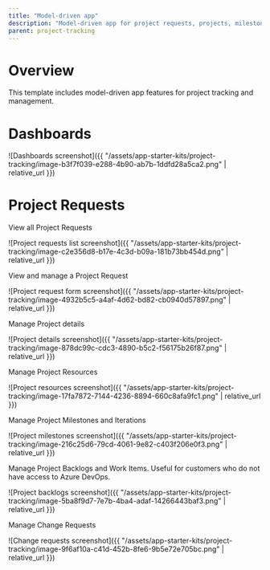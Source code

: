 ```yaml
---
title: "Model-driven app"
description: "Model-driven app for project requests, projects, milestones, resources, backlogs, and change requests."
parent: project-tracking
---
```


# Overview

This template includes model-driven app features for project tracking and management.

# Dashboards

![Dashboards screenshot]({{ "/assets/app-starter-kits/project-tracking/image-b3f7f039-e288-4b90-ab7b-1ddfd28a5ca2.png" | relative_url }})

# Project Requests

View all Project Requests

![Project requests list screenshot]({{ "/assets/app-starter-kits/project-tracking/image-c2e356d8-b17e-4c3d-b09a-181b73bb454d.png" | relative_url }})

View and manage a Project Request

![Project request form screenshot]({{ "/assets/app-starter-kits/project-tracking/image-4932b5c5-a4af-4d62-bd82-cb0940d57897.png" | relative_url }})

Manage Project details

![Project details screenshot]({{ "/assets/app-starter-kits/project-tracking/image-878dc99c-cdc3-4890-b5c2-f56175b26f87.png" | relative_url }})

Manage Project Resources

![Project resources screenshot]({{ "/assets/app-starter-kits/project-tracking/image-17fa7872-7144-4236-8894-660c8afa9fc1.png" | relative_url }})

Manage Project Milestones and Iterations

![Project milestones screenshot]({{ "/assets/app-starter-kits/project-tracking/image-216c25d6-79cd-4061-9e82-c403f206e0f3.png" | relative_url }})

Manage Project Backlogs and Work Items. Useful for customers who do not have access to Azure DevOps.

![Project backlogs screenshot]({{ "/assets/app-starter-kits/project-tracking/image-5ba8f9d7-7e7b-4ba4-adaf-14266443baf3.png" | relative_url }})

Manage Change Requests

![Change requests screenshot]({{ "/assets/app-starter-kits/project-tracking/image-9f6af10a-c41d-452b-8fe6-9b5e72e705bc.png" | relative_url }})
